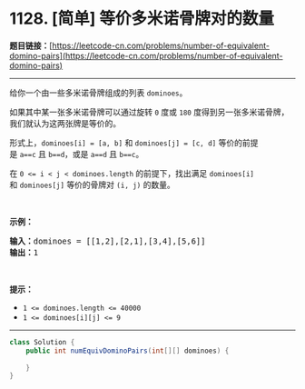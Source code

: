 # 1128. [简单] 等价多米诺骨牌对的数量

**题目链接：**[https://leetcode-cn.com/problems/number-of-equivalent-domino-pairs](https://leetcode-cn.com/problems/number-of-equivalent-domino-pairs)

---

<div class="content__1Y2H">
 <div class="notranslate">
  <p>给你一个由一些多米诺骨牌组成的列表&nbsp;<code>dominoes</code>。</p> 
  <p>如果其中某一张多米诺骨牌可以通过旋转 <code>0</code>&nbsp;度或 <code>180</code> 度得到另一张多米诺骨牌，我们就认为这两张牌是等价的。</p> 
  <p>形式上，<code>dominoes[i] = [a, b]</code>&nbsp;和&nbsp;<code>dominoes[j] = [c, d]</code>&nbsp;等价的前提是&nbsp;<code>a==c</code>&nbsp;且&nbsp;<code>b==d</code>，或是&nbsp;<code>a==d</code> 且&nbsp;<code>b==c</code>。</p> 
  <p>在&nbsp;<code>0 &lt;= i &lt; j &lt; dominoes.length</code>&nbsp;的前提下，找出满足&nbsp;<code>dominoes[i]</code> 和&nbsp;<code>dominoes[j]</code>&nbsp;等价的骨牌对 <code>(i, j)</code> 的数量。</p> 
  <p>&nbsp;</p> 
  <p><strong>示例：</strong></p> 
  <pre class="language-text"><strong>输入：</strong>dominoes = [[1,2],[2,1],[3,4],[5,6]]
<strong>输出：</strong>1
</pre> 
  <p>&nbsp;</p> 
  <p><strong>提示：</strong></p> 
  <ul> 
   <li><code>1 &lt;= dominoes.length &lt;= 40000</code></li> 
   <li><code>1 &lt;= dominoes[i][j] &lt;= 9</code></li> 
  </ul> 
 </div>
</div>

---

```java
class Solution {
    public int numEquivDominoPairs(int[][] dominoes) {
        
    }
}
```